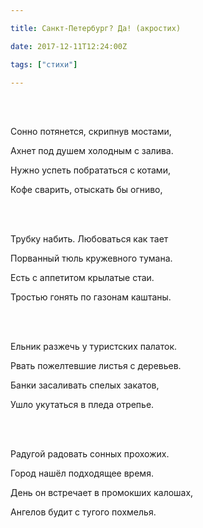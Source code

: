 ```yaml
---

title: Санкт-Петербург? Да! (акростих)

date: 2017-12-11T12:24:00Z

tags: ["стихи"]

---
```


<br/><br/>

Сонно потянется, скрипнув мостами, 

Ахнет под душем холодным с залива. 

Нужно успеть побрататься с котами, 

Кофе сварить, отыскать бы огниво, 

<br/><br/>

Трубку набить. Любоваться как тает 

Порванный тюль кружевного тумана. 

Есть с аппетитом крылатые стаи. 

Тростью гонять по газонам каштаны. 

<br/><br/>

Ельник разжечь у туристских палаток. 

Рвать пожелтевшие листья с деревьев. 

Банки засаливать спелых закатов, 

Ушло укутаться в пледа отрепье. 

<br/><br/>

Радугой радовать сонных прохожих. 

Город нашёл подходящее время. 

День он встречает в промокших калошах, 

Ангелов будит с тугого похмелья.